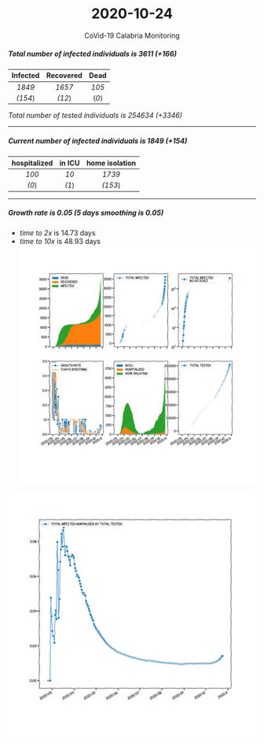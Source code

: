 <div align='center'>

# 2020-10-24
CoVid-19 Calabria Monitoring
</div>

##### Total number of infected individuals is 3611 (+166)
Infected | Recovered | Dead
:---: | :---: | :---:
*1849* | *1657* | *105*
*(154*) | *(12*) | (*0*)

*Total number of tested individuals is 254634 (+3346)*
***
##### Current number of infected individuals is 1849 (+154)
hospitalized | in ICU | home isolation
:---: | :---: | :---:
*100* |*10* |*1739*
*(0*) |*(1*) |*(153*)
***
##### Growth rate is 0.05 (5 days smoothing is 0.05)
- *time to 2x* is 14.73 days
- *time to 10x* is 48.93 days
![stats][stats]

![infected_normalized][infected_normalized]

[stats]: stats_Calabria.png
[infected_normalized]: infected_normalized_Calabria.png
